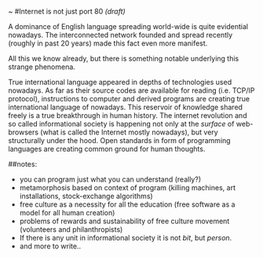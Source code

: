 ~
#Internet is not just port 80 _(draft)_

A dominance of English language spreading world-wide is quite evidential nowadays. The interconnected network founded and spread recently (roughly in past 20 years) made this fact even more manifest.

All this we know already, but there is something notable underlying this strange phenomena.

True international language appeared in depths of technologies used nowadays. As far as their source codes are available for reading (i.e. TCP/IP protocol), instructions to computer and derived programs are creating true international language of nowadays. This reservoir of knowledge shared freely is a true breakthrough in human history. The internet revolution and so called informational society is happening not only at the _surface_ of web-browsers (what is called the Internet mostly nowadays), but very structurally under the hood. Open standards in form of programming languages are creating common ground for human thoughts.




##notes:
- you can program just what you can understand (really?)
- metamorphosis based on context of program (killing machines, art installations, stock-exchange algorithms)
- free culture as a necessity for all the education (free software as a model for all human creation)
- problems of rewards and sustainability of free culture movement (volunteers and philanthropists)
- If there is any unit in informational society it is not _bit_, but *person*.
- and more to write..




